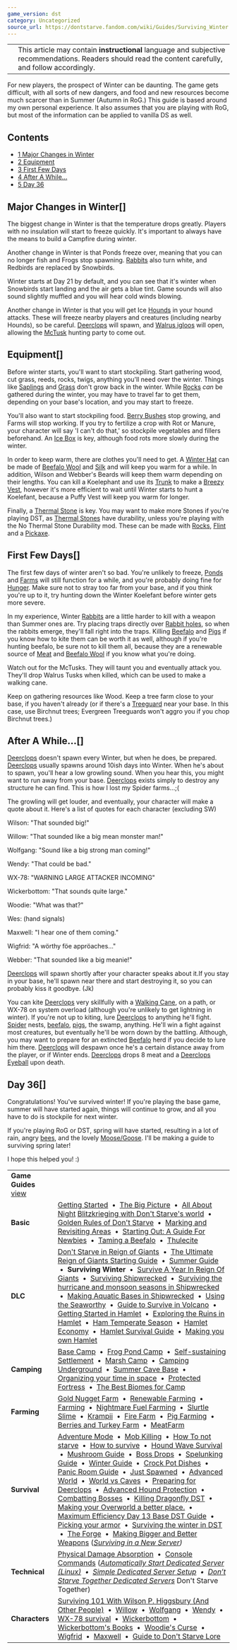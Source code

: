 ```yaml
---
game_version: dst
category: Uncategorized
source_url: https://dontstarve.fandom.com/wiki/Guides/Surviving_Winter
---
```


|  |  |
| --- | --- |
|  | This article may contain **instructional** language and subjective recommendations. Readers should read the content carefully, and follow accordingly. |

For new players, the prospect of Winter can be daunting. The game gets difficult, with all sorts of new dangers, and food and new resources become much scarcer than in Summer (Autumn in RoG.) This guide is based around my own personal experience. It also assumes that you are playing with RoG, but most of the information can be applied to vanilla DS as well.

## Contents

* [1 Major Changes in Winter](#Major_Changes_in_Winter)
* [2 Equipment](#Equipment)
* [3 First Few Days](#First_Few_Days)
* [4 After A While...](#After_A_While...)
* [5 Day 36](#Day_36)

## Major Changes in Winter[]

The biggest change in Winter is that the temperature drops greatly. Players with no insulation will start to freeze quickly. It's important to always have the means to build a Campfire during winter.

Another change in Winter is that Ponds freeze over, meaning that you can no longer fish and Frogs stop spawning. [Rabbits](/wiki/Rabbit "Rabbit") also turn white, and Redbirds are replaced by Snowbirds.

Winter starts at Day 21 by default, and you can see that it's winter when Snowbirds start landing and the air gets a blue tint. Game sounds will also sound slightly muffled and you will hear cold winds blowing.

Another change in Winter is that you will get Ice [Hounds](/wiki/Hound "Hound") in your hound attacks. These will freeze nearby players and creatures (including nearby Hounds), so be careful. [Deerclops](/wiki/Deerclops "Deerclops") will spawn, and [Walrus igloos](/wiki/Walrus_Camp "Walrus Camp") will open, allowing the [McTusk](/wiki/MacTusk_N%27_Son "MacTusk N' Son") hunting party to come out.

## Equipment[]

Before winter starts, you'll want to start stockpiling. Start gathering wood, cut grass, reeds, rocks, twigs, anything you'll need over the winter. Things like [Saplings](/wiki/Sapling "Sapling") and [Grass](/wiki/Grass_Tuft "Grass Tuft") don't grow back in the winter. While [Rocks](/wiki/Rocks "Rocks") *can* be gathered during the winter, you may have to travel far to get them, depending on your base's location, and you may start to freeze.

You'll also want to start stockpiling food. [Berry Bushes](/wiki/Berry_Bush "Berry Bush") stop growing, and Farms will stop working. If you try to fertilize a crop with Rot or Manure, your character will say 'I can't do that,' so stockpile vegetables and fillers beforehand. An [Ice Box](/wiki/Ice_Box "Ice Box") is key, although food rots more slowly during the winter.

In order to keep warm, there are clothes you'll need to get. A [Winter Hat](/wiki/Winter_Hat "Winter Hat") can be made of [Beefalo Wool](/wiki/Beefalo_Wool "Beefalo Wool") and [Silk](/wiki/Silk "Silk") and will keep you warm for a while. In addition, Wilson and Webber's Beards will keep them warm depending on their lengths. You can kill a Koelephant and use its [Trunk](/wiki/Koalefant_Trunk "Koalefant Trunk") to make a [Breezy Vest](/wiki/Breezy_Vest "Breezy Vest"), however it's more efficient to wait until Winter starts to hunt a Koelefant, because a Puffy Vest will keep you warm for longer.

Finally, a [Thermal Stone](/wiki/Thermal_Stone "Thermal Stone") is key. You may want to make more Stones if you're playing DST, as [Thermal Stones](/wiki/Thermal_Stone "Thermal Stone") have durability, unless you're playing with the No Thermal Stone Durability mod. These can be made with [Rocks](/wiki/Rocks "Rocks"), [Flint](/wiki/Flint "Flint") and a [Pickaxe](/wiki/Pickaxe "Pickaxe").

## First Few Days[]

The first few days of winter aren't so bad. You're unlikely to freeze, [Ponds](/wiki/Pond "Pond") and [Farms](/wiki/Farm "Farm") will still function for a while, and you're probably doing fine for [Hunger](/wiki/Hunger "Hunger"). Make sure not to stray too far from your base, and if you think you're up to it, try hunting down the Winter Koelefant before winter gets more severe.

In my experience, Winter [Rabbits](/wiki/Rabbit "Rabbit") are a little harder to kill with a weapon than Summer ones are. Try placing traps directly over [Rabbit holes](/wiki/Rabbit_Hole "Rabbit Hole"), so when the rabbits emerge, they'll fall right into the traps. Killing [Beefalo](/wiki/Beefalo "Beefalo") and [Pigs](/wiki/Pig "Pig") if you know how to kite them can be worth it as well, although if you're hunting beefalo, be sure not to kill them all, because they are a renewable source of [Meat](/wiki/Meat "Meat") and [Beefalo Wool](/wiki/Beefalo_Wool "Beefalo Wool") if you know what you're doing.

Watch out for the McTusks. They will taunt you and eventually attack you. They'll drop Walrus Tusks when killed, which can be used to make a walking cane.

Keep on gathering resources like Wood. Keep a tree farm close to your base, if you haven't already (or if there's a [Treeguard](/wiki/Treeguard "Treeguard") near your base. In this case, use Birchnut trees; Evergreen Treeguards won't aggro you if you chop Birchnut trees.)

## After A While...[]

[Deerclops](/wiki/Deerclops "Deerclops") doesn't spawn every Winter, but when he does, be prepared. [Deerclops](/wiki/Deerclops "Deerclops") usually spawns around 10ish days into Winter. When he's about to spawn, you'll hear a low growling sound. When you hear this, you might want to run away from your base. [Deerclops](/wiki/Deerclops "Deerclops") exists simply to destroy any structure he can find. This is how I lost my Spider farms...;(

The growling will get louder, and eventually, your character will make a quote about it. Here's a list of quotes for each character (excluding SW)

Wilson: "That sounded big!"

Willow: "That sounded like a big mean monster man!"

Wolfgang: "Sound like a big strong man coming!"

Wendy: "That could be bad."

WX-78: "WARNING LARGE ATTACKER INCOMING"

Wickerbottom: "That sounds quite large."

Woodie: "What was that?"

Wes: (hand signals)

Maxwell: "I hear one of them coming."

Wigfrid: "A wörthy föe appröaches..."

Webber: "That sounded like a big meanie!"

[Deerclops](/wiki/Deerclops "Deerclops") will spawn shortly after your character speaks about it.If you stay in your base, he'll spawn near there and start destroying it, so you can probably kiss it goodbye. (Jk)

You can kite [Deerclops](/wiki/Deerclops "Deerclops") very skillfully with a [Walking Cane](/wiki/Walking_Cane "Walking Cane"), on a path, or WX-78 on system overload (although you're unlikely to get lightning in winter). If you're not up to kiting, lure [Deerclops](/wiki/Deerclops "Deerclops") to anything he'll fight. [Spider](/wiki/Spider "Spider") nests, [beefalo](/wiki/Beefalo "Beefalo"), [pigs](/wiki/Pig "Pig"), the swamp, anything. He'll win a fight against most creatures, but eventually he'll be worn down by the battling. Although, you may want to prepare for an extincted [Beefalo](/wiki/Beefalo "Beefalo") herd if you decide to lure him there. [Deerclops](/wiki/Deerclops "Deerclops") will despawn once he's a certain distance away from the player, or if Winter ends. [Deerclops](/wiki/Deerclops "Deerclops") drops 8 meat and a [Deerclops Eyeball](/wiki/Deerclops_Eyeball "Deerclops Eyeball") upon death.

## Day 36[]

Congratulations! You've survived winter! If you're playing the base game, summer will have started again, things will continue to grow, and all you have to do is stockpile for next winter.

If you're playing RoG or DST, spring will have started, resulting in a lot of rain, angry [bees](/wiki/Bee "Bee"), and the lovely [Moose/Goose](/wiki/Moose/Goose "Moose/Goose"). I'll be making a guide to surviving spring later!

I hope this helped you! :)

|  |  |
| --- | --- |
| **Game Guides** [view](/wiki/Template:Guide "Template:Guide") | |
| **Basic** | [Getting Started](/wiki/Guides/Getting_Started_Guide "Guides/Getting Started Guide")  •  [The Big Picture](/wiki/Guides/The_Big_Picture "Guides/The Big Picture")  •  [All About Night](/wiki/Guides/All_About_Night "Guides/All About Night") [Blitzkrieging with Don't Starve's world](/wiki/Guides/Blitzkrieging_with_Don%27t_Starve%27s_world "Guides/Blitzkrieging with Don't Starve's world")  •  [Golden Rules of Don't Starve](/wiki/Guides/Golden_Rules_of_Don%27t_Starve "Guides/Golden Rules of Don't Starve")  •  [Marking and Revisiting Areas](/wiki/Guides/Marking_and_Revisiting_Areas "Guides/Marking and Revisiting Areas")  •  [Starting Out: A Guide For Newbies](/wiki/Guides/Starting_Out:_A_Guide_For_Newbies "Guides/Starting Out: A Guide For Newbies")  •  [Taming a Beefalo](/wiki/Guides/Taming_a_Beefalo "Guides/Taming a Beefalo")  •  [Thulecite](/wiki/Guides/Thulecite "Guides/Thulecite") |
| **DLC** | [Don't Starve in Reign of Giants](/wiki/Guides/Don%27t_Starve_in_Reign_of_Giants "Guides/Don't Starve in Reign of Giants")  •  [The Ultimate Reign of Giants Starting Guide](/wiki/Guides/The_Ultimate_Reign_Of_Giants_Starting_Guide "Guides/The Ultimate Reign Of Giants Starting Guide")  •  [Summer Guide](/wiki/Guides/Summer_Guide "Guides/Summer Guide")  •  **Surviving Winter**  •  [Survive A Year In Reign Of Giants](/wiki/Guides/Survive_A_Year_In_Reign_Of_Giants "Guides/Survive A Year In Reign Of Giants")  •  [Surviving Shipwrecked](/wiki/Guides/Surviving_Shipwrecked "Guides/Surviving Shipwrecked")  •  [Surviving the hurricane and monsoon seasons in Shipwrecked](/wiki/Guides/Surviving_a_year_in_Shipwrecked "Guides/Surviving a year in Shipwrecked")  •  [Making Aquatic Bases in Shipwrecked](/wiki/Guides/Making_Aquatic_Bases_in_Shipwrecked "Guides/Making Aquatic Bases in Shipwrecked")  •  [Using the Seaworthy](/wiki/Guides/From_SW_to_RoG_via_the_Seaworthy! "Guides/From SW to RoG via the Seaworthy!")  •  [Guide to Survive in Volcano](/wiki/Guides/Guide_to_Survive_in_Volcano "Guides/Guide to Survive in Volcano")  •  [Getting Started in Hamlet](/wiki/Guides/Getting_Started_in_Hamlet "Guides/Getting Started in Hamlet")  •  [Exploring the Ruins in Hamlet](/wiki/Guides/Exploring_the_Ruins_in_Hamlet "Guides/Exploring the Ruins in Hamlet")  •  [Ham Temperate Season](/wiki/Guides/Ham_Temperate_Season "Guides/Ham Temperate Season")  •  [Hamlet Economy](/wiki/Guides/Hamlet_Economy "Guides/Hamlet Economy")  •  [Hamlet Survival Guide](/wiki/Guides/Hamlet_Survival_Guide "Guides/Hamlet Survival Guide")  •  [Making you own Hamlet](/wiki/Guides/Making_you_own_Hamlet "Guides/Making you own Hamlet") |
| **Camping** | [Base Camp](/wiki/Guides/Base_Camp_Guide "Guides/Base Camp Guide")  •  [Frog Pond Camp](/wiki/Guides/Frog_Pond_Camp_Guide "Guides/Frog Pond Camp Guide")  •  [Self-sustaining Settlement](/wiki/Guides/Self-sustaining_Settlement_Guide "Guides/Self-sustaining Settlement Guide")  •  [Marsh Camp](/wiki/Guides/Marsh_Camp_Guide "Guides/Marsh Camp Guide")  •  [Camping Underground](/wiki/Guides/Camping_Underground "Guides/Camping Underground")  •  [Summer Cave Base](/wiki/Guides/Summer_Cave_Base "Guides/Summer Cave Base")  •  [Organizing your time in space](/wiki/Guides/Organizing_your_time_in_space "Guides/Organizing your time in space")  •  [Protected Fortress](/wiki/Guides/Protected_Fortress "Guides/Protected Fortress")  •  [The Best Biomes for Camp](/wiki/Guides/The_Best_Biomes_for_Camp "Guides/The Best Biomes for Camp") |
| **Farming** | [Gold Nugget Farm](/wiki/Guides/Gold_Nugget_Farm_Guide "Guides/Gold Nugget Farm Guide")  •  [Renewable Farming](/wiki/Guides/Renewable_Farming "Guides/Renewable Farming")  •  [Farming](/wiki/Guides/Farming "Guides/Farming")  •  [Nightmare Fuel Farming](/wiki/Guides/Nightmare_Fuel_Farming "Guides/Nightmare Fuel Farming")  •  [Slurtle Slime](/wiki/Guides/Slurtle_Slime_Guide "Guides/Slurtle Slime Guide")  •  [Krampii](/wiki/Guides/Managing_Naughtiness "Guides/Managing Naughtiness")  •  [Fire Farm](/wiki/Guides/Fire_Farm "Guides/Fire Farm")  •  [Pig Farming](/wiki/Guides/Pig_Farming "Guides/Pig Farming")  •  [Berries and Turkey Farm](/wiki/Guides/Incredible_Inedible "Guides/Incredible Inedible")  •  [MeatFarm](/wiki/Guides/MeatFarm "Guides/MeatFarm") |
| **Survival** | [Adventure Mode](/wiki/Guides/Adventure_Guide "Guides/Adventure Guide")  •  [Mob Killing](/wiki/Guides/Mob_Killing_Guide "Guides/Mob Killing Guide")  •  [How To not starve](/wiki/Guides/How_to_not_starve "Guides/How to not starve")  •  [How to survive](/wiki/Guides/How_to_Survive "Guides/How to Survive")  •  [Hound Wave Survival](/wiki/Guides/Hound_Wave_Survival_Guide "Guides/Hound Wave Survival Guide")  •  [Mushroom Guide](/wiki/Guides/Mushroom_Guide "Guides/Mushroom Guide")  •  [Boss Drops](/wiki/Guides/What_To_Do_With_Boss_Drops "Guides/What To Do With Boss Drops")  •  [Spelunking Guide](/wiki/Guides/Spelunking_Guide "Guides/Spelunking Guide")  •  [Winter Guide](/wiki/Guides/Winter_Guide "Guides/Winter Guide")  •  [Crock Pot Dishes](/wiki/Guides/Crock_Pot_Dishes "Guides/Crock Pot Dishes")  •  [Panic Room Guide](/wiki/Guides/Panic_Room "Guides/Panic Room")  •  [Just Spawned](/wiki/Guides/You_Have_Just_Spawned,_Now_What%3F%3F "Guides/You Have Just Spawned, Now What??")  •  [Advanced World](/wiki/Guides/Advanced_World "Guides/Advanced World")  •  [World vs Caves](/wiki/Guides/World_vs_Caves "Guides/World vs Caves")  •  [Preparing for Deerclops](/wiki/Guides/Preparing_for_Deerclops "Guides/Preparing for Deerclops")  •  [Advanced Hound Protection](/wiki/Guides/Advanced_Hound_Protection "Guides/Advanced Hound Protection")  •  [Combatting Bosses](/wiki/Guides/Combatting_Bosses "Guides/Combatting Bosses")  •  [Killing Dragonfly DST](/wiki/Guides/Killing_Dragonfly_DST "Guides/Killing Dragonfly DST")  •  [Making your Overworld a better place.](/wiki/Guides/Making_your_Overworld_a_better_place. "Guides/Making your Overworld a better place.")  •  [Maximum Efficiency Day 13 Base DST Guide](/wiki/Guides/Maximum_Efficiency_Day_13_Base_DST_Guide "Guides/Maximum Efficiency Day 13 Base DST Guide")  •  [Picking your armor](/wiki/Guides/Picking_your_armor "Guides/Picking your armor")  •  [Surviving the winter in DST](/wiki/Guides/Surviving_the_winter_in_DST "Guides/Surviving the winter in DST")  •  [The Forge](/wiki/Guides/The_Forge "Guides/The Forge")  •  [Making Bigger and Better Weapons](/wiki/Guides/Making_Bigger_and_Better_Weapons "Guides/Making Bigger and Better Weapons")  (*[Surviving in a New Server](/wiki/Guides/Surviving_in_a_New_Server "Guides/Surviving in a New Server"))* |
| **Technical** | [Physical Damage Absorption](/wiki/Guides/Physical_Damage_Absorption "Guides/Physical Damage Absorption")  •  [Console Commands](/wiki/Guides/Console "Guides/Console")  (*[Automatically Start Dedicated Server (Linux)](/wiki/Guides/Automatically_Start_Dedicated_Server_(Linux) "Guides/Automatically Start Dedicated Server (Linux)")  •  [Simple Dedicated Server Setup](/wiki/Guides/Simple_Dedicated_Server_Setup "Guides/Simple Dedicated Server Setup")  •  [Don’t Starve Together Dedicated Servers](/wiki/Guides/Don%E2%80%99t_Starve_Together_Dedicated_Servers "Guides/Don’t Starve Together Dedicated Servers")* Don't Starve Together) |
| **Characters** | [Surviving 101 With Wilson P. Higgsbury (And Other People)](/wiki/Guides/Surviving_101_With_Wilson_P._Higgsbury_(And_Other_People) "Guides/Surviving 101 With Wilson P. Higgsbury (And Other People)")  •  [Willow](/wiki/Guides/Character_guide-Willow "Guides/Character guide-Willow")  •  [Wolfgang](/wiki/Guides/Character_guide_-_Wolfgang,_The_Strongman "Guides/Character guide - Wolfgang, The Strongman")  •  [Wendy](/wiki/Guides/Character_guides-Wendy "Guides/Character guides-Wendy")  •  [WX-78 survival](/wiki/Guides/WX-78_survival "Guides/WX-78 survival")  •  [Wickerbottom](/wiki/Guides/Wickerbottom "Guides/Wickerbottom")  •  [Wickerbottom's Books](/wiki/Guides/Character_guide_-_Wickerbottom%27s_Books "Guides/Character guide - Wickerbottom's Books")  •  [Woodie's Curse](/wiki/Guides/Woodie%27s_Curse "Guides/Woodie's Curse")  •  [Wigfrid](/wiki/User_blog:Cmshaw/Adventure_Mode_with_Wigfrid_Guide "User blog:Cmshaw/Adventure Mode with Wigfrid Guide")  •  [Maxwell](/wiki/Guides/Character_Guide_-_Maxwell "Guides/Character Guide - Maxwell")  •  [Guide to Don't Starve Lore](/wiki/Guides/Guide_to_Don%27t_Starve_Lore "Guides/Guide to Don't Starve Lore") |